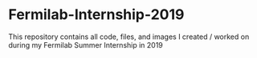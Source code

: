 # Fermilab-Internship-2019
This repository contains all code, files, and images I created / worked on during my Fermilab Summer Internship in 2019
